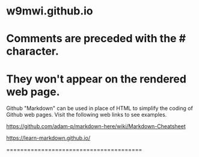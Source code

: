 # w9mwi.github.io
# Comments are preceded with the # character.
# They won't appear on the rendered web page.

Github "Markdown" can be used in place of HTML to simplify
the coding of Github web pages.  Visit the following web
links to see examples.

https://github.com/adam-p/markdown-here/wiki/Markdown-Cheatsheet

https://learn-markdown.github.io/

=======================================</br>

